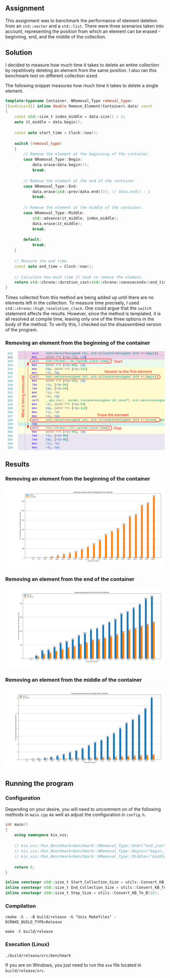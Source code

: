 ## Assignment

This assignment was to benchmark the performance of element deletion from an `std::vector` and a `std::list`. There were three scenarios taken into account, representing the position from which an element can be erased - beginning, end, and the middle of the collection.

## Solution

I decided to measure how much time it takes to delete an entire collection by repetitively deleting an element from the same position. I also ran this benchmark test on different collection sized.

The following snippet measures how much time it takes to delete a single element.


```c++
template<typename Container, NRemoval_Type removal_type>
[[nodiscard]] inline double Remove_Element(Container& data) const
{
    const std::size_t index_middle = data.size() / 2;
    auto it_middle = data.begin();

    const auto start_time = Clock::now();

    switch (removal_type)
    {
        // Remove the element at the beginning of the container.
        case NRemoval_Type::Begin:
            data.erase(data.begin());
            break;

        // Remove the element at the end of the container
        case NRemoval_Type::End:
            data.erase(std::prev(data.end())); // data.end() - 1
            break;

        // Remove the element at the middle of the container.
        case NRemoval_Type::Middle:
            std::advance(it_middle, index_middle);
            data.erase(it_middle);
            break;

        default:
            break;
    }

    // Measure the end time.
    const auto end_time = Clock::now();

    // Calculate how much time it took to remove the element.
    return std::chrono::duration_cast<std::chrono::nanoseconds>(end_time - start_time).count();
}
```

Times collected from this method are being added up until there are no elements left in the collection. To measure time precisely, I used `std::chrono::high_resolution_clock`. One could argue that the `switch` statement affects the results. However, since the method is templated, it is all resolved at compile time, leaving only one of the three options in the body of the method. To verify this, I checked out the disassembled version of the program.

### Removing an element from the beginning of the container

<img src="img/disassembly_begin.svg">

## Results

### Removing an element from the beginning of the container

<img src="img/Figure_begin.png">

### Removing an element from the end of the container

<img src="img/Figure_end.png">

### Removing an element from the middle of the container

<img src="img/Figure_middle.png">



## Running the program

### Configuration

Depending on your desire, you will need to uncomment on of the following methods in `main.cpp` as well as adjust the configuration in `config.h`.

```c++
int main()
{
    using namespace kiv_vss;

    // kiv_vss::Run_Benchmark<benchmark::NRemoval_Type::End>("end.json");   
    // kiv_vss::Run_Benchmark<benchmark::NRemoval_Type::Begin>("begin.json");
    // kiv_vss::Run_Benchmark<benchmark::NRemoval_Type::Middle>("middle.json");

    return 0;
}
```

```c++
inline constexpr std::size_t Start_Collection_Size = utils::Convert_KB_To_B(0);
inline constexpr std::size_t End_Collection_Size = utils::Convert_KB_To_B(500);
inline constexpr std::size_t Step_Size = utils::Convert_KB_To_B(25);
```

### Compilation

```
cmake -S . -B build/release -G "Unix Makefiles" -DCMAKE_BUILD_TYPE=Release
```
```
make -C build/release
```

### Execution (Linux)

```
./build/release/src/benchmark
```

If you are on Windows, you just need to run the `exe` file located in `build/release/src`.
